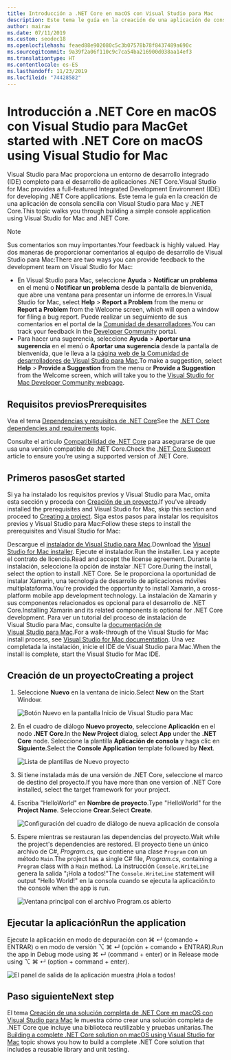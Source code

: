```yaml
---
title: Introducción a .NET Core en macOS con Visual Studio para Mac
description: Este tema le guía en la creación de una aplicación de consola sencilla con Visual Studio para Mac y .NET Core.
author: mairaw
ms.date: 07/11/2019
ms.custom: seodec18
ms.openlocfilehash: feaed88e902080c5c3b07578b78f8437489a690c
ms.sourcegitcommit: 9a39f2a06f110c9c7ca54ba216900d038aa14ef3
ms.translationtype: HT
ms.contentlocale: es-ES
ms.lasthandoff: 11/23/2019
ms.locfileid: "74428582"
---
```

# <a name="get-started-with-net-core-on-macos-using-visual-studio-for-mac"></a><span data-ttu-id="a9286-103">Introducción a .NET Core en macOS con Visual Studio para Mac</span><span class="sxs-lookup"><span data-stu-id="a9286-103">Get started with .NET Core on macOS using Visual Studio for Mac</span></span>

<span data-ttu-id="a9286-104">Visual Studio para Mac proporciona un entorno de desarrollo integrado (IDE) completo para el desarrollo de aplicaciones .NET Core.</span><span class="sxs-lookup"><span data-stu-id="a9286-104">Visual Studio for Mac provides a full-featured Integrated Development Environment (IDE) for developing .NET Core applications.</span></span> <span data-ttu-id="a9286-105">Este tema le guía en la creación de una aplicación de consola sencilla con Visual Studio para Mac y .NET Core.</span><span class="sxs-lookup"><span data-stu-id="a9286-105">This topic walks you through building a simple console application using Visual Studio for Mac and .NET Core.</span></span>

> [!NOTE]
> <span data-ttu-id="a9286-106">Sus comentarios son muy importantes.</span><span class="sxs-lookup"><span data-stu-id="a9286-106">Your feedback is highly valued.</span></span> <span data-ttu-id="a9286-107">Hay dos maneras de proporcionar comentarios al equipo de desarrollo de Visual Studio para Mac:</span><span class="sxs-lookup"><span data-stu-id="a9286-107">There are two ways you can provide feedback to the development team on Visual Studio for Mac:</span></span>
>
> * <span data-ttu-id="a9286-108">En Visual Studio para Mac, seleccione **Ayuda** > **Notificar un problema** en el menú o **Notificar un problema** desde la pantalla de bienvenida, que abre una ventana para presentar un informe de errores.</span><span class="sxs-lookup"><span data-stu-id="a9286-108">In Visual Studio for Mac, select **Help** > **Report a Problem** from the menu or **Report a Problem** from the Welcome screen, which will open a window for filing a bug report.</span></span> <span data-ttu-id="a9286-109">Puede realizar un seguimiento de sus comentarios en el portal de la [Comunidad de desarrolladores](https://developercommunity.visualstudio.com/spaces/8/index.html).</span><span class="sxs-lookup"><span data-stu-id="a9286-109">You can track your feedback in the [Developer Community](https://developercommunity.visualstudio.com/spaces/8/index.html) portal.</span></span>
> * <span data-ttu-id="a9286-110">Para hacer una sugerencia, seleccione **Ayuda** > **Aportar una sugerencia** en el menú o **Aportar una sugerencia** desde la pantalla de bienvenida, que le lleva a la [página web de la Comunidad de desarrolladores de Visual Studio para Mac](https://developercommunity.visualstudio.com/content/idea/post.html?space=41).</span><span class="sxs-lookup"><span data-stu-id="a9286-110">To make a suggestion, select **Help** > **Provide a Suggestion** from the menu or **Provide a Suggestion** from the Welcome screen, which will take you to the [Visual Studio for Mac Developer Community webpage](https://developercommunity.visualstudio.com/content/idea/post.html?space=41).</span></span>

## <a name="prerequisites"></a><span data-ttu-id="a9286-111">Requisitos previos</span><span class="sxs-lookup"><span data-stu-id="a9286-111">Prerequisites</span></span>

<span data-ttu-id="a9286-112">Vea el tema [Dependencias y requisitos de .NET Core](../install/dependencies.md?tabs=netcore30&pivots=os-macos)</span><span class="sxs-lookup"><span data-stu-id="a9286-112">See the [.NET Core dependencies and requirements](../install/dependencies.md?tabs=netcore30&pivots=os-macos) topic.</span></span>

<span data-ttu-id="a9286-113">Consulte el artículo [Compatibilidad de .NET Core](/visualstudio/mac/net-core-support) para asegurarse de que usa una versión compatible de .NET Core.</span><span class="sxs-lookup"><span data-stu-id="a9286-113">Check the [.NET Core Support](/visualstudio/mac/net-core-support) article to ensure you're using a supported version of .NET Core.</span></span>

## <a name="get-started"></a><span data-ttu-id="a9286-114">Primeros pasos</span><span class="sxs-lookup"><span data-stu-id="a9286-114">Get started</span></span>

<span data-ttu-id="a9286-115">Si ya ha instalado los requisitos previos y Visual Studio para Mac, omita esta sección y proceda con [Creación de un proyecto](#creating-a-project).</span><span class="sxs-lookup"><span data-stu-id="a9286-115">If you've already installed the prerequisites and Visual Studio for Mac, skip this section and proceed to [Creating a project](#creating-a-project).</span></span> <span data-ttu-id="a9286-116">Siga estos pasos para instalar los requisitos previos y Visual Studio para Mac:</span><span class="sxs-lookup"><span data-stu-id="a9286-116">Follow these steps to install the prerequisites and Visual Studio for Mac:</span></span>

<span data-ttu-id="a9286-117">Descargue el [instalador de Visual Studio para Mac](https://visualstudio.microsoft.com/vs/mac/?utm_medium=microsoft&utm_source=docs.microsoft.com&utm_campaign=inline+link).</span><span class="sxs-lookup"><span data-stu-id="a9286-117">Download the [Visual Studio for Mac installer](https://visualstudio.microsoft.com/vs/mac/?utm_medium=microsoft&utm_source=docs.microsoft.com&utm_campaign=inline+link).</span></span> <span data-ttu-id="a9286-118">Ejecute el instalador.</span><span class="sxs-lookup"><span data-stu-id="a9286-118">Run the installer.</span></span> <span data-ttu-id="a9286-119">Lea y acepte el contrato de licencia.</span><span class="sxs-lookup"><span data-stu-id="a9286-119">Read and accept the license agreement.</span></span> <span data-ttu-id="a9286-120">Durante la instalación, seleccione la opción de instalar .NET Core.</span><span class="sxs-lookup"><span data-stu-id="a9286-120">During the install, select the option to install .NET Core.</span></span> <span data-ttu-id="a9286-121">Se le proporciona la oportunidad de instalar Xamarin, una tecnología de desarrollo de aplicaciones móviles multiplataforma.</span><span class="sxs-lookup"><span data-stu-id="a9286-121">You're provided the opportunity to install Xamarin, a cross-platform mobile app development technology.</span></span> <span data-ttu-id="a9286-122">La instalación de Xamarin y sus componentes relacionados es opcional para el desarrollo de .NET Core.</span><span class="sxs-lookup"><span data-stu-id="a9286-122">Installing Xamarin and its related components is optional for .NET Core development.</span></span> <span data-ttu-id="a9286-123">Para ver un tutorial del proceso de instalación de Visual Studio para Mac, consulte la [documentación de Visual Studio para Mac](/visualstudio/mac/).</span><span class="sxs-lookup"><span data-stu-id="a9286-123">For a walk-through of the Visual Studio for Mac install process, see [Visual Studio for Mac documentation](/visualstudio/mac/).</span></span> <span data-ttu-id="a9286-124">Una vez completada la instalación, inicie el IDE de Visual Studio para Mac.</span><span class="sxs-lookup"><span data-stu-id="a9286-124">When the install is complete, start the Visual Studio for Mac IDE.</span></span>

## <a name="creating-a-project"></a><span data-ttu-id="a9286-125">Creación de un proyecto</span><span class="sxs-lookup"><span data-stu-id="a9286-125">Creating a project</span></span>

1. <span data-ttu-id="a9286-126">Seleccione **Nuevo** en la ventana de inicio.</span><span class="sxs-lookup"><span data-stu-id="a9286-126">Select **New** on the Start Window.</span></span>

   ![Botón Nuevo en la pantalla Inicio de Visual Studio para Mac](./media/using-on-mac-vs/visual-studio-mac-new-project.png)

1. <span data-ttu-id="a9286-128">En el cuadro de diálogo **Nuevo proyecto**, seleccione **Aplicación** en el nodo **.NET Core**.</span><span class="sxs-lookup"><span data-stu-id="a9286-128">In the **New Project** dialog, select **App** under the **.NET Core** node.</span></span> <span data-ttu-id="a9286-129">Seleccione la plantilla **Aplicación de consola** y haga clic en **Siguiente**.</span><span class="sxs-lookup"><span data-stu-id="a9286-129">Select the **Console Application** template followed by **Next**.</span></span>

   ![Lista de plantillas de Nuevo proyecto](./media/using-on-mac-vs/visual-studio-mac-new-dialog.png)

1. <span data-ttu-id="a9286-131">Si tiene instalada más de una versión de .NET Core, seleccione el marco de destino del proyecto.</span><span class="sxs-lookup"><span data-stu-id="a9286-131">If you have more than one version of .NET Core installed, select the target framework for your project.</span></span>

1. <span data-ttu-id="a9286-132">Escriba "HelloWorld" en **Nombre de proyecto**.</span><span class="sxs-lookup"><span data-stu-id="a9286-132">Type "HelloWorld" for the **Project Name**.</span></span> <span data-ttu-id="a9286-133">Seleccione **Crear**.</span><span class="sxs-lookup"><span data-stu-id="a9286-133">Select **Create**.</span></span>

   ![Configuración del cuadro de diálogo de nueva aplicación de consola](./media/using-on-mac-vs/visual-studio-mac-new-options.png)

1. <span data-ttu-id="a9286-135">Espere mientras se restauran las dependencias del proyecto.</span><span class="sxs-lookup"><span data-stu-id="a9286-135">Wait while the project's dependencies are restored.</span></span> <span data-ttu-id="a9286-136">El proyecto tiene un único archivo de C#, *Program.cs*, que contiene una clase `Program` con un método `Main`.</span><span class="sxs-lookup"><span data-stu-id="a9286-136">The project has a single C# file, *Program.cs*, containing a `Program` class with a `Main` method.</span></span> <span data-ttu-id="a9286-137">La instrucción `Console.WriteLine` genera la salida "¡Hola a todos!"</span><span class="sxs-lookup"><span data-stu-id="a9286-137">The `Console.WriteLine` statement will output "Hello World!"</span></span> <span data-ttu-id="a9286-138">en la consola cuando se ejecuta la aplicación.</span><span class="sxs-lookup"><span data-stu-id="a9286-138">to the console when the app is run.</span></span>

   ![Ventana principal con el archivo Program.cs abierto](./media/using-on-mac-vs/visual-studio-mac-editor.png)

## <a name="run-the-application"></a><span data-ttu-id="a9286-140">Ejecutar la aplicación</span><span class="sxs-lookup"><span data-stu-id="a9286-140">Run the application</span></span>

<span data-ttu-id="a9286-141">Ejecute la aplicación en modo de depuración con ⌘ ↵ (comando + ENTRAR) o en modo de versión ⌥ ⌘ ↵ (opción + comando + ENTRAR).</span><span class="sxs-lookup"><span data-stu-id="a9286-141">Run the app in Debug mode using ⌘ ↵ (command + enter) or in Release mode using ⌥ ⌘ ↵ (option + command + enter).</span></span>

![El panel de salida de la aplicación muestra ¡Hola a todos!](./media/using-on-mac-vs/visual-studio-mac-output.png)

## <a name="next-step"></a><span data-ttu-id="a9286-143">Paso siguiente</span><span class="sxs-lookup"><span data-stu-id="a9286-143">Next step</span></span>

<span data-ttu-id="a9286-144">El tema [Creación de una solución completa de .NET Core en macOS con Visual Studio para Mac](using-on-mac-vs-full-solution.md) le muestra cómo crear una solución completa de .NET Core que incluye una biblioteca reutilizable y pruebas unitarias.</span><span class="sxs-lookup"><span data-stu-id="a9286-144">The [Building a complete .NET Core solution on macOS using Visual Studio for Mac](using-on-mac-vs-full-solution.md) topic shows you how to build a complete .NET Core solution that includes a reusable library and unit testing.</span></span>
